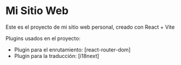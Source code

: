 # Mi Sitio Web

Este es el proyecto de mi sitio web personal, creado con React + Vite

Plugins usados en el proyecto:

- Plugin para el enrutamiento: [react-router-dom]
- Plugin para la traducción: [i18next]
